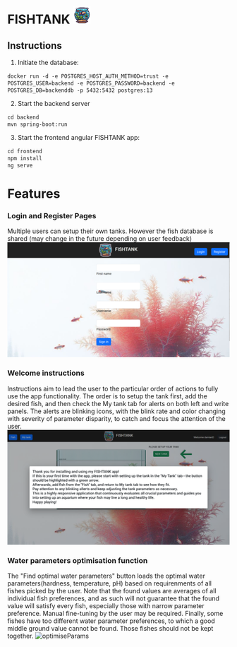 # FISHTANK <img alt="logo" src="./frontend/src/assets/logo.png" width="40"/>

## Instructions
1) Initiate the database:
```
docker run -d -e POSTGRES_HOST_AUTH_METHOD=trust -e POSTGRES_USER=backend -e POSTGRES_PASSWORD=backend -e POSTGRES_DB=backenddb -p 5432:5432 postgres:13
```
2) Start the backend server 
```
cd backend
mvn spring-boot:run
```
3) Start the frontend angular FISHTANK app:
```
cd frontend
npm install
ng serve
```

# Features
### Login and Register Pages 
Multiple users can setup their own tanks. However the fish database is shared (may change in the future depending on user feedback)
![register](./imgReadme/register.png)
### Welcome instructions
Instructions aim to lead the user to the particular order of actions to fully use the app functionality. The order is to setup the tank first, add the desired fish, and then check the My tank tab for alerts on both left and write panels.  The alerts are blinking icons, with the blink rate and color changing with severity of parameter disparity, to catch and focus the attention of the user. 
![welcomeScreen](./imgReadme/welcome.png)
### Water parameters optimisation function 
The "Find optimal water parameters" button loads the optimal water parameters(hardness, temperature, pH) based on requirenments of all fishes picked by the user. Note that the found values are averages of all individual fish preferences, and as such will not guarantee that the found value will satisfy every fish, especially those with narrow parameter preference. Manual fine-tuning by the user may be required. Finally, some fishes have too different water parameter preferences, to which a good middle ground value cannot be found. Those fishes should not be kept together.
![optimiseParams](./imgReadme/goodParamsFind.pngg)